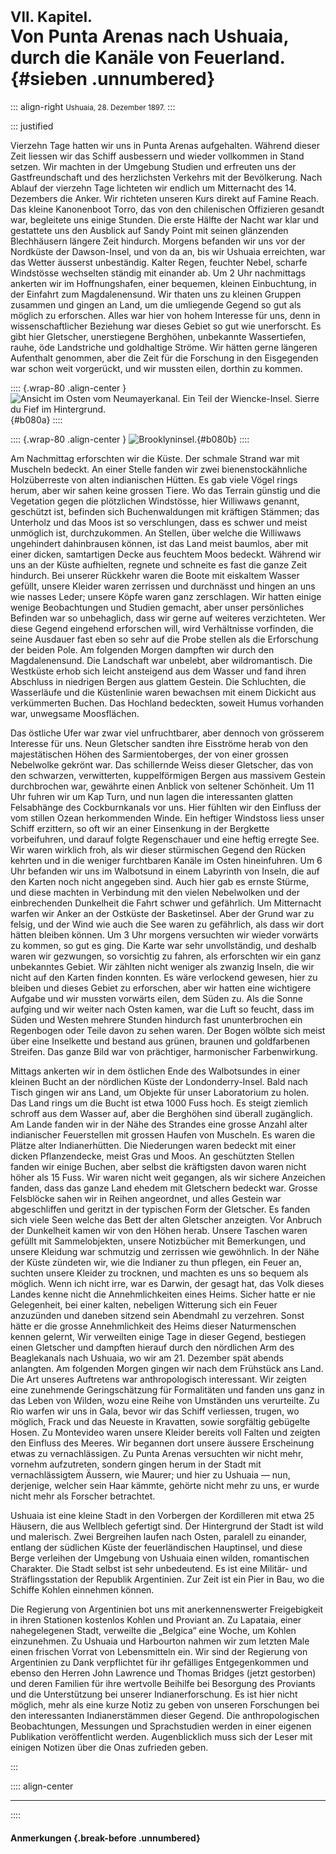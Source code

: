 # <small>VII. Kapitel.</small><br />Von Punta Arenas nach Ushuaia, durch die Kanäle von Feuerland. {#sieben .unnumbered}

::: align-right
<small>Ushuaia, 28. Dezember 1897.</small>
:::

::: justified

Vierzehn Tage hatten wir uns in Punta Arenas aufgehalten. Während dieser Zeit
liessen wir das Schiff ausbessern und wieder vollkommen in Stand setzen. Wir
machten in der Umgebung Studien und erfreuten uns der Gastfreundschaft und des
herzlichsten Verkehrs mit der Bevölkerung. Nach Ablauf der vierzehn Tage
lichteten wir endlich um Mitternacht des 14. Dezembers die Anker. Wir richteten
unseren Kurs direkt auf Famine Reach. Das kleine Kanonenboot Torro, das von den
chilenischen Offizieren gesandt war, begleitete uns einige Stunden. Die erste
Hälfte der Nacht war klar und gestattete uns den Ausblick auf Sandy Point mit
seinen glänzenden Blechhäusern längere Zeit hindurch. Morgens befanden wir uns
vor der Nordküste der Dawson-Insel, und von da an, bis wir Ushuaia erreichten,
war das Wetter äusserst unbeständig. Kalter Regen, feuchter Nebel, scharfe
Windstösse wechselten ständig mit einander ab. Um 2 Uhr nachmittags ankerten wir
im Hoffnungshafen, einer bequemen, kleinen Einbuchtung, in der Einfahrt zum
Magdalenensund. Wir thaten uns zu kleinen Gruppen zusammen und gingen an Land,
um die umliegende Gegend so gut als möglich zu erforschen. Alles war hier von
hohem Interesse für uns, denn in wissenschaftlicher Beziehung war dieses Gebiet
so gut wie unerforscht. Es gibt hier Gletscher, unerstiegene Berghöhen,
unbekannte Wassertiefen, rauhe, öde Landstriche und goldhaltige Ströme. Wir
hätten gerne längeren Aufenthalt genommen, aber die Zeit für die Forschung in
den Eisgegenden war schon weit vorgerückt, und wir mussten eilen, dorthin zu
kommen.

:::: {.wrap-80 .align-center }
![Ansicht im Osten vom Neumayerkanal. Ein Teil der Wiencke-Insel. Sierre du Fief im Hintergrund.](Die_erste_Suedpolarnacht_080a.jpg "Ansicht im Osten vom Neumayerkanal. Ein Teil der Wiencke-Insel. Sierre du Fief im Hintergrund."){#b080a}
::::

:::: {.wrap-80 .align-center }
![Brooklyninsel.](Die_erste_Suedpolarnacht_080b.jpg "Brooklyninsel."){#b080b}
::::

Am Nachmittag erforschten wir die Küste. Der schmale Strand war mit Muscheln
bedeckt. An einer Stelle fanden wir zwei bienenstockähnliche Holzüberreste von
alten indianischen Hütten. Es gab viele Vögel rings herum, aber wir sahen keine
grossen Tiere. Wo das Terrain günstig und die Vegetation gegen die plötzlichen
Windstösse, hier Williwaws genannt, geschützt ist, befinden sich Buchenwaldungen
mit kräftigen Stämmen; das Unterholz und das Moos ist so verschlungen, dass es
schwer und meist unmöglich ist, durchzukommen. An Stellen, über welche die
Williwaws ungehindert dahinbrausen können, ist das Land meist baumlos, aber mit
einer dicken, samtartigen Decke aus feuchtem Moos bedeckt. Während wir uns an
der Küste aufhielten, regnete und schneite es fast die ganze Zeit hindurch. Bei
unserer Rückkehr waren die Boote mit eiskaltem Wasser gefüllt, unsere Kleider
waren zerrissen und durchnässt und hingen an uns wie nasses Leder; unsere Köpfe
waren ganz zerschlagen. Wir hatten einige wenige Beobachtungen und Studien
gemacht, aber unser persönliches Befinden war so unbehaglich, dass wir gerne auf
weiteres verzichteten. Wer diese Gegend eingehend erforschen will, wird
Verhältnisse vorfinden, die seine Ausdauer fast eben so sehr auf die Probe
stellen als die Erforschung der beiden Pole. Am folgenden Morgen dampften wir
durch den Magdalenensund. Die Landschaft war unbelebt, aber wildromantisch. Die
Westküste erhob sich leicht ansteigend aus dem Wasser und fand ihren Abschluss
in niedrigen Bergen aus glattem Gestein. Die Schluchten, die Wasserläufe und die
Küstenlinie waren bewachsen mit einem Dickicht aus verkümmerten Buchen. Das
Hochland bedeckten, soweit Humus vorhanden war, unwegsame Moosflächen.

Das östliche Ufer war zwar viel unfruchtbarer, aber dennoch von grösserem
Interesse für uns. Neun Gletscher sandten ihre Eisströme herab von den
majestätischen Höhen des Sarmientoberges, der von einer grossen Nebelwolke
gekrönt war. Das schillernde Weiss dieser Gletscher, das von den schwarzen,
verwitterten, kuppelförmigen Bergen aus massivem Gestein durchbrochen war,
gewährte einen Anblick von seltener Schönheit. Um 11 Uhr fuhren wir um Kap Turn,
und nun lagen die interessanten glatten Felsabhänge des Cockburnkanals vor uns.
Hier fühlten wir den Einfluss der vom stillen Ozean herkommenden Winde. Ein
heftiger Windstoss liess unser Schiff erzittern, so oft wir an einer Einsenkung
in der Bergkette vorbeifuhren, und darauf folgte Regenschauer und eine heftig
erregte See. Wir waren wirklich froh, als wir dieser stürmischen Gegend den
Rücken kehrten und in die weniger furchtbaren Kanäle im Osten hineinfuhren. Um 6
Uhr befanden wir uns im Walbotsund in einem Labyrinth von Inseln, die auf den
Karten noch nicht angegeben sind. Auch hier gab es ernste Stürme, und diese
machten in Verbindung mit den vielen Nebelwolken und der einbrechenden
Dunkelheit die Fahrt schwer und gefährlich. Um Mitternacht warfen wir Anker an
der Ostküste der Basketinsel. Aber der Grund war zu felsig, und der Wind wie
auch die See waren zu gefährlich, als dass wir dort hätten bleiben können. Um 3
Uhr morgens versuchten wir wieder vorwärts zu kommen, so gut es ging. Die Karte
war sehr unvollständig, und deshalb waren wir gezwungen, so vorsichtig zu
fahren, als erforschten wir ein ganz unbekanntes Gebiet. Wir zählten nicht
weniger als zwanzig Inseln, die wir nicht auf den Karten finden konnten. Es wäre
verlockend gewesen, hier zu bleiben und dieses Gebiet zu erforschen, aber wir
hatten eine wichtigere Aufgabe und wir mussten vorwärts eilen, dem Süden zu. Als
die Sonne aufging und wir weiter nach Osten kamen, war die Luft so feucht, dass
im Süden und Westen mehrere Stunden hindurch fast ununterbrochen ein Regenbogen
oder Teile davon zu sehen waren. Der Bogen wölbte sich meist über eine
Inselkette und bestand aus grünen, braunen und goldfarbenen Streifen. Das ganze
Bild war von prächtiger, harmonischer Farbenwirkung.

Mittags ankerten wir in dem östlichen Ende des Walbotsundes in einer kleinen
Bucht an der nördlichen Küste der Londonderry-Insel. Bald nach Tisch gingen wir
ans Land, um Objekte für unser Laboratorium zu holen. Das Land rings um die
Bucht ist etwa 1000 Fuss hoch. Es steigt ziemlich schroff aus dem Wasser auf,
aber die Berghöhen sind überall zugänglich. Am Lande fanden wir in der Nähe des
Strandes eine grosse Anzahl alter indianischer Feuerstellen mit grossen Haufen
von Muscheln. Es waren die Plätze alter Indianerhütten. Die Niederungen waren
bedeckt mit einer dicken Pflanzendecke, meist Gras und Moos. An geschützten
Stellen fanden wir einige Buchen, aber selbst die kräftigsten davon waren nicht
höher als 15 Fuss. Wir waren nicht weit gegangen, als wir sichere Anzeichen
fanden, dass das ganze Land ehedem mit Gletschern bedeckt war. Grosse Felsblöcke
sahen wir in Reihen angeordnet, und alles Gestein war abgeschliffen und geritzt
in der typischen Form der Gletscher. Es fanden sich viele Seen welche das Bett
der alten Gletscher anzeigten. Vor Anbruch der Dunkelheit kamen wir von den
Höhen herab. Unsere Taschen waren gefüllt mit Sammelobjekten, unsere Notizbücher
mit Bemerkungen, und unsere Kleidung war schmutzig und zerrissen wie gewöhnlich.
In der Nähe der Küste zündeten wir, wie die Indianer zu thun pflegen, ein Feuer
an, suchten unsere Kleider zu trocknen, und machten es uns so bequem als
möglich. Wenn ich nicht irre, war es Darwin, der gesagt hat, das Volk dieses
Landes kenne nicht die Annehmlichkeiten eines Heims. Sicher hatte er nie
Gelegenheit, bei einer kalten, nebeligen Witterung sich ein Feuer anzuzünden und
daneben sitzend sein Abendmahl zu verzehren. Sonst hätte er die grosse
Annehmlichkeit des Heims dieser Naturmenschen kennen gelernt, Wir verweilten
einige Tage in dieser Gegend, bestiegen einen Gletscher und dampften hierauf
durch den nördlichen Arm des Beaglekanals nach Ushuaia, wo wir am 21. Dezember
spät abends anlangten. Am folgenden Morgen gingen wir nach dem Frühstück ans
Land. Die Art unseres Auftretens war anthropologisch interessant. Wir zeigten
eine zunehmende Geringschätzung für Formalitäten und fanden uns ganz in das
Leben von Wilden, wozu eine Reihe von Umständen uns verurteilte. Zu Rio warfen
wir uns in Gala, bevor wir das Schiff verliessen, trugen, wo möglich, Frack und
das Neueste in Kravatten, sowie sorgfältig gebügelte Hosen. Zu Montevideo waren
unsere Kleider bereits voll Falten und zeigten den Einfluss des Meeres. Wir
begannen dort unsere äussere Erscheinung etwas zu vernachlässigen. Zu Punta
Arenas versuchten wir nicht mehr, vornehm aufzutreten, sondern gingen herum in
der Stadt mit vernachlässigtem Äussern, wie Maurer; und hier zu Ushuaia — nun,
derjenige, welcher sein Haar kämmte, gehörte nicht mehr zu uns, er wurde nicht
mehr als Forscher betrachtet.

Ushuaia ist eine kleine Stadt in den Vorbergen der Kordilleren mit etwa 25
Häusern, die aus Wellblech gefertigt sind. Der Hintergrund der Stadt ist wild
und malerisch. Zwei Bergreihen laufen nach Osten, paralell zu einander, entlang
der südlichen Küste der feuerländischen Hauptinsel, und diese Berge verleihen
der Umgebung von Ushuaia einen wilden, romantischen Charakter. Die Stadt selbst
ist sehr unbedeutend. Es ist eine Militär- und Sträflingsstation der Republik
Argentinien. Zur Zeit ist ein Pier in Bau, wo die Schiffe Kohlen einnehmen
können.

Die Regierung von Argentinien bot uns mit anerkennenswerter Freigebigkeit in
ihren Stationen kostenlos Kohlen und Proviant an. Zu Lapataia, einer
nahegelegenen Stadt, verweilte die „Belgica“ eine Woche, um Kohlen einzunehmen.
Zu Ushuaia und Harbourton nahmen wir zum letzten Male einen frischen Vorrat von
Lebensmitteln ein. Wir sind der Regierung von Argentinien zu Dank verpflichtet
für ihr gefälliges Entgegenkommen und ebenso den Herren John Lawrence und Thomas
Bridges (jetzt gestorben) und deren Familien für ihre wertvolle Beihilfe bei
Besorgung des Proviants und die Unterstützung bei unserer Indianerforschung. Es
ist hier nicht möglich, mehr als eine kurze Notiz zu geben von unseren
Forschungen bei den interessanten Indianerstämmen dieser Gegend. Die
anthropologischen Beobachtungen, Messungen und Sprachstudien werden in einer
eigenen Publikation veröffentlicht werden. Augenblicklich muss sich der Leser
mit einigen Notizen über die Onas zufrieden geben.

:::


:::: align-center
****
::::

#### **Anmerkungen** {.break-before .unnumbered}
